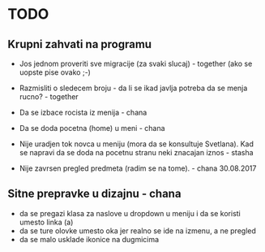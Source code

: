 # TODO

## Krupni zahvati na programu

- Jos jednom proveriti sve migracije (za svaki slucaj) - together (ako se uopste pise ovako ;-)

- Razmisliti o sledecem broju - da li se ikad javlja potreba da se menja rucno? - together

- Da se izbace rocista iz menija - chana

- Da se doda pocetna (home) u meni - chana

- Nije uradjen tok novca u meniju (mora da se konsultuje Svetlana). Kad se napravi da se doda na pocetnu stranu neki znacajan iznos - stasha

- Nije zavrsen pregled predmeta (radim se na tome). - chana 30.08.2017

## Sitne prepravke u dizajnu - chana

- da se pregazi klasa za naslove u dropdown u meniju i da se koristi umesto linka (a)
- da se ture olovke umesto oka jer realno se ide na izmenu, a ne pregled
- da se malo usklade ikonice na dugmicima